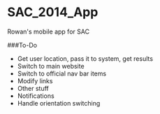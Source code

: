 SAC_2014_App
============

Rowan's mobile app for SAC

###To-Do
- Get user location, pass it to system, get results
- Switch to main website
- Switch to official nav bar items
- Modify links
- Other stuff
- Notifications
- Handle orientation switching
